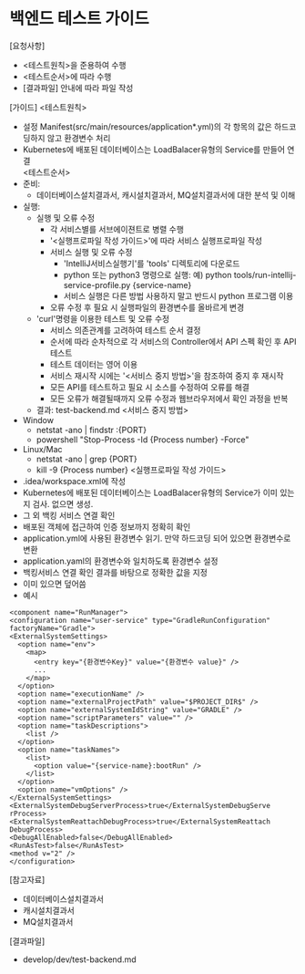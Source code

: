 # 백엔드 테스트 가이드 
  
[요청사항]  
- <테스트원칙>을 준용하여 수행
- <테스트순서>에 따라 수행
- [결과파일] 안내에 따라 파일 작성 

[가이드]
<테스트원칙>
- 설정 Manifest(src/main/resources/application*.yml)의 각 항목의 값은 하드코딩하지 않고 환경변수 처리 
- Kubernetes에 배포된 데이터베이스는 LoadBalacer유형의 Service를 만들어 연결   
<테스트순서>
- 준비:
  - 데이터베이스설치결과서, 캐시설치결과서, MQ설치결과서에 대한 분석 및 이해  
- 실행:
  - 실행 및 오류 수정
    - 각 서비스별를 서브에이젼트로 병렬 수행   
    - '<실행프로파일 작성 가이드>'에 따라 서비스 실행프로파일 작성
    - 서비스 실행 및 오류 수정 
      - 'IntelliJ서비스실행기'를 'tools' 디렉토리에 다운로드  
      - python 또는 python3 명령으로 실행: 예) python tools/run-intellij-service-profile.py {service-name} 
      - 서비스 실행은 다른 방법 사용하지 말고 반드시 python 프로그램 이용 
    - 오류 수정 후 필요 시 실행파일의 환경변수를 올바르게 변경  
  - 'curl'명령을 이용한 테스트 및 오류 수정
    - 서비스 의존관계를 고려하여 테스트 순서 결정 
    - 순서에 따라 순차적으로 각 서비스의 Controller에서 API 스펙 확인 후 API 테스트 
    - 테스트 데이터는 영어 이용 
    - 서비스 재시작 시에는 '<서비스 중지 방법>'을 참조하여 중지 후 재시작
    - 모든 API를 테스트하고 필요 시 소스를 수정하여 오류를 해결  
    - 모든 오류가 해결될때까지 오류 수정과 웹브라우저에서 확인 과정을 반복  
  - 결과: test-backend.md
<서비스 중지 방법>
- Window
  - netstat -ano | findstr :{PORT}
  - powershell "Stop-Process -Id {Process number} -Force"
- Linux/Mac
  - netstat -ano | grep {PORT}
  - kill -9 {Process number}
<실행프로파일 작성 가이드>
- .idea/workspace.xml에 작성
- Kubernetes에 배포된 데이터베이스는 LoadBalacer유형의 Service가 이미 있는지 검사. 없으면 생성. 
- 그 외 백킹 서비스 연결 확인 
- 배포된 객체에 접근하여 인증 정보까지 정확히 확인 
- application.yml에 사용된 환경변수 읽기. 만약 하드코딩 되어 있으면 환경변수로 변환  
- application.yaml의 환경변수와 일치하도록 환경변수 설정 
- 백킹서비스 연결 확인 결과를 바탕으로 정확한 값을 지정  
- 이미 있으면 덮어씀 
- 예시
```
<component name="RunManager">
<configuration name="user-service" type="GradleRunConfiguration"       
factoryName="Gradle">
<ExternalSystemSettings>
  <option name="env">
	<map>
	  <entry key="{환경변수Key}" value="{환경변수 value}" />
	  ...
	</map>
  </option>
  <option name="executionName" />
  <option name="externalProjectPath" value="$PROJECT_DIR$" />        
  <option name="externalSystemIdString" value="GRADLE" />
  <option name="scriptParameters" value="" />
  <option name="taskDescriptions">
	<list />
  </option>
  <option name="taskNames">
	<list>
	  <option value="{service-name}:bootRun" />
	</list>
  </option>
  <option name="vmOptions" />
</ExternalSystemSettings>
<ExternalSystemDebugServerProcess>true</ExternalSystemDebugServe     
rProcess>
<ExternalSystemReattachDebugProcess>true</ExternalSystemReattach     
DebugProcess>
<DebugAllEnabled>false</DebugAllEnabled>
<RunAsTest>false</RunAsTest>
<method v="2" />
</configuration>
```

[참고자료]
- 데이터베이스설치결과서
- 캐시설치결과서
- MQ설치결과서
  
[결과파일]
- develop/dev/test-backend.md